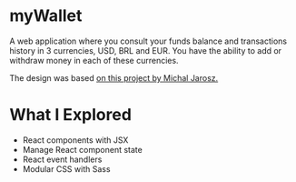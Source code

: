 # myWallet

A web application where you consult your funds balance and transactions history in 3 currencies, USD, BRL and EUR. You have the ability to add or withdraw money in each of these currencies.

The design was based [on this project by Michal Jarosz.](https://dribbble.com/shots/5812332)

# What I Explored

* React components with JSX
* Manage React component state
* React event handlers
* Modular CSS with Sass
